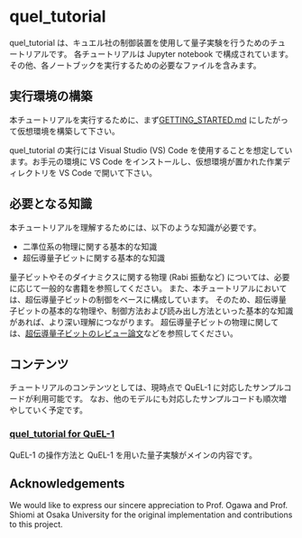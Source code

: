 # quel_tutorial

quel_tutorial は、キュエル社の制御装置を使用して量子実験を行うためのチュートリアルです。
各チュートリアルは Jupyter notebook で構成されています。
その他、各ノートブックを実行するための必要なファイルを含みます。

## 実行環境の構築

本チュートリアルを実行するために、まず[GETTING_STARTED.md](../quel_ic_config/docs/GETTING_STARTED.md) にしたがって仮想環境を構築して下さい。

quel_tutorial の実行には Visual Studio (VS) Code を使用することを想定しています。お手元の環境に VS Code をインストールし、仮想環境が置かれた作業ディレクトリを VS Code で開いて下さい。


## 必要となる知識

本チュートリアルを理解するためには、以下のような知識が必要です。

- 二準位系の物理に関する基本的な知識
- 超伝導量子ビットに関する基本的な知識

量子ビットやそのダイナミクスに関する物理 (Rabi 振動など) については、必要に応じて一般的な書籍を参照してください。
また、本チュートリアルにおいては、超伝導量子ビットの制御をベースに構成しています。
そのため、超伝導量子ビットの基本的な物理や、制御方法および読み出し方法といった基本的な知識があれば、より深い理解につながります。
超伝導量子ビットの物理に関しては、[超伝導量子ビットのレビュー論文](https://arxiv.org/abs/1904.06560)などを参照してください。

## コンテンツ

チュートリアルのコンテンツとしては、現時点で QuEL-1 に対応したサンプルコードが利用可能です。
なお、他のモデルにも対応したサンプルコードも順次増やしていく予定です。

### [quel_tutorial for QuEL-1](./quel1)

QuEL-1 の操作方法と QuEL-1 を用いた量子実験がメインの内容です。


## Acknowledgements

We would like to express our sincere appreciation to Prof. Ogawa and Prof. Shiomi at Osaka University for the original implementation and contributions to this project.
